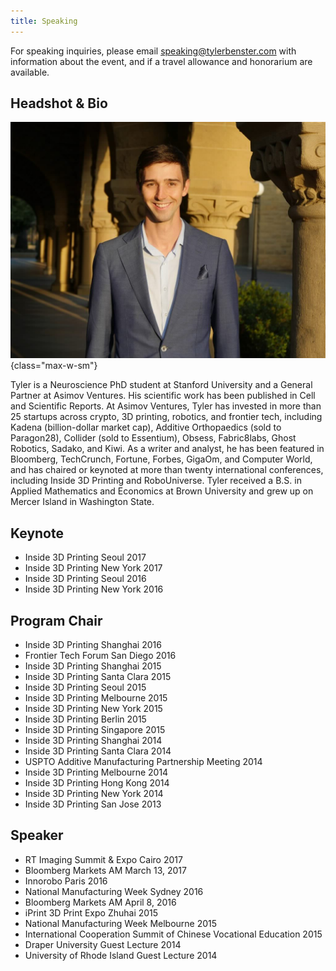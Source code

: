 ```yaml
---
title: Speaking
---
```


For speaking inquiries, please email [speaking@tylerbenster.com](mailto:speaking@tylerbenster.com) with information about the event, and if a travel allowance and honorarium are available.

## Headshot & Bio
![](/images/tyler_benster_web.jpg "Tyler Benster headshot"){class="max-w-sm"}

Tyler is a Neuroscience PhD student at Stanford University and a General Partner at Asimov Ventures. His scientific work has been published in Cell and Scientific Reports. At Asimov Ventures, Tyler has invested in more than 25 startups across crypto, 3D printing, robotics, and frontier tech, including Kadena (billion-dollar market cap), Additive Orthopaedics (sold to Paragon28), Collider (sold to Essentium), Obsess, Fabric8labs, Ghost Robotics, Sadako, and Kiwi. As a writer and analyst, he has been featured in Bloomberg, TechCrunch, Fortune, Forbes, GigaOm, and Computer World, and has chaired or keynoted at more than twenty international conferences, including Inside 3D Printing and RoboUniverse. Tyler received a B.S. in Applied Mathematics and Economics at Brown University and grew up on Mercer Island in Washington State.

## Keynote
- Inside 3D Printing Seoul 2017
- Inside 3D Printing New York 2017
- Inside 3D Printing Seoul 2016
- Inside 3D Printing New York 2016

## Program Chair
- Inside 3D Printing Shanghai 2016
- Frontier Tech Forum San Diego 2016
- Inside 3D Printing Shanghai 2015
- Inside 3D Printing Santa Clara 2015
- Inside 3D Printing Seoul 2015
- Inside 3D Printing Melbourne 2015
- Inside 3D Printing New York 2015
- Inside 3D Printing Berlin 2015
- Inside 3D Printing Singapore 2015
- Inside 3D Printing Shanghai 2014
- Inside 3D Printing Santa Clara 2014
- USPTO Additive Manufacturing Partnership Meeting 2014
- Inside 3D Printing Melbourne 2014
- Inside 3D Printing Hong Kong 2014
- Inside 3D Printing New York 2014
- Inside 3D Printing San Jose 2013

## Speaker
- RT Imaging Summit \& Expo Cairo 2017
- Bloomberg Markets AM March 13, 2017
- Innorobo Paris 2016
- National Manufacturing Week Sydney 2016
- Bloomberg Markets AM April 8, 2016
- iPrint 3D Print Expo Zhuhai 2015
- National Manufacturing Week Melbourne 2015
- International Cooperation Summit of Chinese Vocational Education 2015
- Draper University Guest Lecture 2014
- University of Rhode Island Guest Lecture 2014
